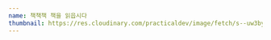 ```yaml
---
name: 책책책 책을 읽읍시다
thumbnail: https://res.cloudinary.com/practicaldev/image/fetch/s--uw3bydJR--/c_imagga_scale,f_auto,fl_progressive,h_1080,q_auto,w_1080/https://thepracticaldev.s3.amazonaws.com/i/3jqcns850jtf8yhhv74v.jpg
---
```

